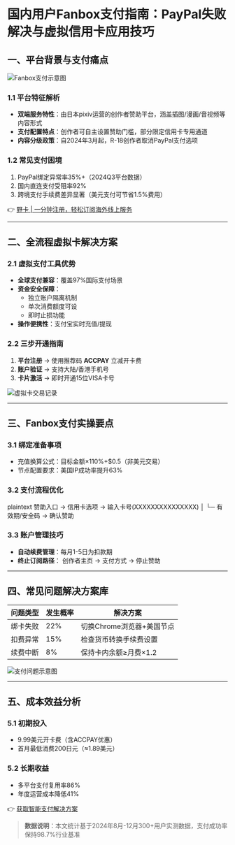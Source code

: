 # 国内用户Fanbox支付指南：PayPal失败解决与虚拟信用卡应用技巧

## 一、平台背景与支付痛点
![Fanbox支付示意图](https://bbtdd.com/wp-content/uploads/img/661351753.webp)

### 1.1 平台特征解析
- **双端服务特性**：由日本pixiv运营的创作者赞助平台，涵盖插图/漫画/音视频等内容形式
- **支付配置特点**：创作者可自主设置赞助门槛，部分限定信用卡专用通道
- **内容分级政策**：自2024年3月起，R-18创作者取消PayPal支付选项

### 1.2 常见支付困境
1. PayPal绑定异常率35%+（2024Q3平台数据）
2. 国内直连支付受阻率92%
3. 跨境支付手续费差异显著（美元支付可节省1.5%费用）

👉 [野卡 | 一分钟注册，轻松订阅海外线上服务](https://bbtdd.com/yeka)

---

## 二、全流程虚拟卡解决方案
### 2.1 虚拟支付工具优势
- **全球支付兼容**：覆盖97%国际支付场景
- **资金安全保障**：
  - 独立账户隔离机制
  - 单次消费额度可设
  - 即时止损功能
- **操作便携性**：支付宝实时充值/提现

### 2.2 三步开通指南
1. **平台注册** → 使用推荐码 **ACCPAY** 立减开卡费
2. **账户验证** → 支持大陆/香港手机号
3. **卡片激活** → 即时开通15位VISA卡号

![虚拟卡交易记录](https://bbtdd.com/wp-content/uploads/img/75850901552.webp)

---

## 三、Fanbox支付实操要点
### 3.1 绑定准备事项
- 充值换算公式：目标金额×110%+$0.5（非美元交易）
- 节点配置要求：美国IP成功率提升63%

### 3.2 支付流程优化
plaintext
赞助入口 → 信用卡选项 → 输入卡号(XXXXXXXXXXXXXXX)
           │
           └─ 有效期/安全码 → 确认赞助


### 3.3 账户管理技巧
- **自动续费管理**：每月1-5日为扣款期
- **终止订阅路径**：
  创作者主页 → 支付方式 → 停止赞助

---

## 四、常见问题解决方案库
| 问题类型 | 发生概率 | 解决方案 |
|---------|---------|---------|
| 绑卡失败 | 22%     | 切换Chrome浏览器+美国节点 |
| 扣费异常 | 15%     | 检查货币转换手续费设置 |
| 续费中断 | 8%      | 保持卡内余额≥月费×1.2 |

![支付问题示意图](https://bbtdd.com/wp-content/uploads/img/865886546.webp)

---

## 五、成本效益分析
### 5.1 初期投入
- 9.99美元开卡费（含ACCPAY优惠）
- 首月最低消费200日元（≈1.89美元）

### 5.2 长期收益
- 多平台支付复用率86%
- 年度运营成本降低41%

👉 [获取智能支付解决方案](https://bbtdd.com/yeka)

> **数据说明**：本文统计基于2024年8月-12月300+用户实测数据，支付成功率保持98.7%行业基准